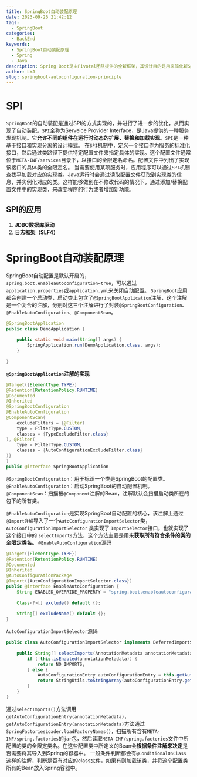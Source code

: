 ```yaml
---
title: SpringBoot自动装配原理
date: 2023-09-26 21:42:12
tags:
  - SpringBoot
categories:
  - BackEnd
keywords:
  - SpringBoot自动装配原理
  - Spring
  - Java
description: Spring Boot是由Pivotal团队提供的全新框架，其设计目的是用来简化新Spring应用的初始搭建以及开发过程。
author: LYJ
slug: springboot-autoconfiguration-principle
---
```

# SPI
`SpringBoot`的自动装配是通过SPI的方式实现的，并进行了进一步的优化，从而实现了自动装配。`SPI`全称为Serveice Provider Interface，是Java提供的一种服务发现机制。它**允许不同的组件在运行时动态的扩展、替换和加载实现**。`SPI`是一种基于接口和实现分离的设计模式。
在`SPI`机制中，定义一个接口作为服务的标准化接口，然后通过类路径下提供特定配置文件来指定具体的实现。这个配置文件通常位于`META-INF/services`目录下，以接口的全限定名命名。配置文件中列出了实现该接口的具体类的全限定名。
当需要使用某项服务时，应用程序可以通过`SPI`机制查找平加载对应的实现类。Java运行时会通过读取配置文件获取到实现类的信息，并实例化对应的类。这样能够做到在不修改代码的情况下，通过添加/替换配置文件中的实现类，来改变程序的行为或者增加新功能。

## SPI的应用
1. **JDBC数据库驱动**
2. **日志框架（SLF4）**

# SpringBoot自动装配原理
SpringBoot自动配置是默认开启的，`spring.boot.enableautoconfiguration=true`，可以通过`application.properties`或`application.yml`来关闭自动配置。
`SpringBoot`应用都会创建一个启动类，启动类上包含了`@SpringBootApplication`注解，这个注解是一个复合的注解，分别对这三个注解进行了封装`@SpringBootConfiguration`、`@EnableAutoConfiguration`、`@ComponentScan`。
```java
@SpringBootApplication  
public class DemoApplication {  
  
    public static void main(String[] args) {  
        SpringApplication.run(DemoApplication.class, args);  
    }  
  
}
```
**`@SpringBootApplication`注解的实现**
```java
@Target({ElementType.TYPE})  
@Retention(RetentionPolicy.RUNTIME)  
@Documented  
@Inherited  
@SpringBootConfiguration  
@EnableAutoConfiguration  
@ComponentScan(  
    excludeFilters = {@Filter(  
    type = FilterType.CUSTOM,  
    classes = {TypeExcludeFilter.class}  
), @Filter(  
    type = FilterType.CUSTOM,  
    classes = {AutoConfigurationExcludeFilter.class}  
)}  
)  
public @interface SpringBootApplication
```

`@SpringBootConfiguration`：用于标识一个类是SpringBoot的配置类。
`@EnableAutoConfiguration`：启动SpringBoot的自动配置机制。
`@ComponentScan`：扫描被`@Component`注解的Bean，注解默认会扫描启动类所在的包下的所有类。

`@EnableAutoConfiguration`是实现SpringBoot自动配置的核心，该注解上通过`@Import注解`导入了一个`AutoConfigurationImportSelector`类，`AutoConfigurationImportSelector` 类实现了 `ImportSelector`接口，也就实现了这个接口中的 `selectImports`方法，这个方法主要是用来**获取所有符合条件的类的全限定类名。**
`@EnableAutoConfiguration`源码
```java
@Target({ElementType.TYPE})  
@Retention(RetentionPolicy.RUNTIME)  
@Documented  
@Inherited  
@AutoConfigurationPackage  
@Import({AutoConfigurationImportSelector.class})  
public @interface EnableAutoConfiguration {  
    String ENABLED_OVERRIDE_PROPERTY = "spring.boot.enableautoconfiguration";  
  
    Class<?>[] exclude() default {};  
  
    String[] excludeName() default {};  
}
```
`AutoConfigurationImportSelector`源码
```java
public class AutoConfigurationImportSelector implements DeferredImportSelector{  
  
    public String[] selectImports(AnnotationMetadata annotationMetadata) {  
        if (!this.isEnabled(annotationMetadata)) {  
            return NO_IMPORTS;  
        } else {  
            AutoConfigurationEntry autoConfigurationEntry = this.getAutoConfigurationEntry(annotationMetadata);  
            return StringUtils.toStringArray(autoConfigurationEntry.getConfigurations());  
        }  
    }
}    
```
通过`selectImports()`方法调用`getAutoConfigurationEntry(annotationMetadata)`，`getAutoConfigurationEntry(annotationMetadata)`方法通过`SpringFactoriesLoader.loadFactoryNames()`，扫描所有含有`META-INF/spring.factories`的`jar`包，然后读取`META-INF/spring.factories`文件中所配置的类的全限定类名。在这些配置类中所定义的Bean会**根据条件注解来决定**是否需要将其导入到Spring的容器中。
一般条件判断都会有`@ConditionalOnClass`这样的注解，判断是否有对应的class文件，如果有则加载该类，并将这个配置类所有的Bean放入Spring容器中。
